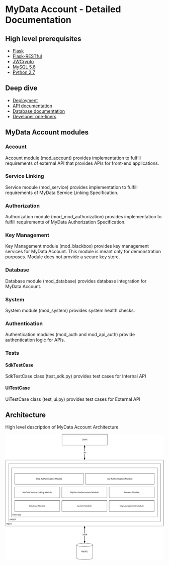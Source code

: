 # MyData Account - Detailed Documentation

## High level prerequisites
- [Flask](http://flask.pocoo.org/)
- [Flask-RESTful](http://flask-restful.readthedocs.io)
- [JWCrypto](https://jwcrypto.readthedocs.io/en/stable/)
- [MySQL 5.6](https://www.mysql.com/)
- [Python 2.7](https://www.python.org/download/releases/2.7/)

## Deep dive
- [Deployment](deployment.md)
- [API documentation](api/)
- [Database documentation](database/)
- [Developer one-liners](developer_oneliners.md)


## MyData Account modules

### Account
Account module (mod_account) provides implementation to fulfill requirements of external API that provides APIs for front-end applications.

### Service Linking
Service module (mod_service) provides implementation to fulfill requirements of MyData Service Linking Specification.

### Authorization
Authorization module (mod_mod_authorization) provides implementation to fulfill requirements of MyData Authorization Specification.

### Key Management
Key Management module (mod_blackbox) provides key management services for MyData Account. This module is meant only for demonstration purposes. Module does not provide a secure key store.

### Database
Database module (mod_database) provides database integration for MyData Account.

### System
System module (mod_system) provides system health checks.

### Authentication
Authentication modules (mod_auth and mod_api_auth) provide authentication logic for APIs.

### Tests

#### SdkTestCase
SdkTestCase class (test_sdk.py) provides test cases for Internal API

#### UiTestCase
UiTestCase class (test_ui.py) provides test cases for External API

## Architecture
High level description of MyData Account Architecture

![Architecture](images/MyDataAccount_Architecture.png)
